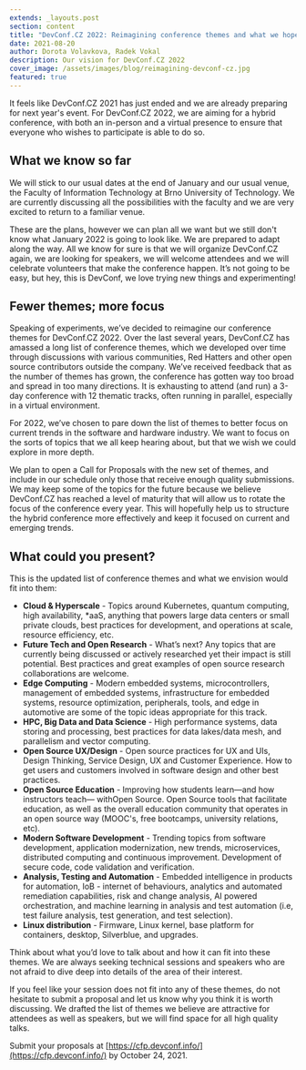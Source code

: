 ```yaml
---
extends: _layouts.post
section: content
title: "DevConf.CZ 2022: Reimagining conference themes and what we hope for"
date: 2021-08-20
author: Dorota Volavkova, Radek Vokal
description: Our vision for DevConf.CZ 2022
cover_image: /assets/images/blog/reimagining-devconf-cz.jpg
featured: true
---
```


It feels like DevConf.CZ 2021 has just ended and we are already preparing for next year's event. For DevConf.CZ 2022, we are aiming for a&nbsp;hybrid conference, with both an in-person and a&nbsp;virtual presence to ensure that everyone who wishes to participate is able to do so.

## What we know so far

We will stick to our usual dates at the end of January and our usual venue, the Faculty of Information Technology at Brno University of Technology. We are currently discussing all the possibilities with the faculty and we are very excited to return to a&nbsp;familiar venue.

These are the plans, however we can plan all we want but we still don't know what January 2022 is going to look like. We are prepared to adapt along the way. All we know for sure is that we will organize DevConf.CZ again, we are looking for speakers, we will welcome attendees and we will celebrate volunteers that make the conference happen. It’s not going to be easy, but hey, this is DevConf, we love trying new things and experimenting!

## Fewer themes; more focus

Speaking of experiments, we’ve decided to reimagine our conference themes for DevConf.CZ 2022. Over the last several years, DevConf.CZ has amassed a&nbsp;long list of conference themes, which we developed over time through discussions with various communities, Red Hatters and other open source contributors outside the company. We’ve received feedback that as the number of themes has grown, the conference has gotten way too broad and spread in too many directions. It is exhausting to attend (and run) a&nbsp;3-day conference with 12 thematic tracks, often running in parallel, especially in a&nbsp;virtual environment.

For 2022, we’ve chosen to pare down the list of themes to better focus on current trends in the software and hardware industry. We want to focus on the sorts of topics that we all keep hearing about, but that we wish we could explore in more depth.

We plan to open a&nbsp;Call for Proposals with the new set of themes, and include in our schedule only those that receive enough quality submissions. We may keep some of the topics for the future because we believe DevConf.CZ has reached a&nbsp;level of maturity that will allow us to rotate the focus of the conference every year. This will hopefully help us to structure the hybrid conference more effectively and keep it focused on current and emerging trends.

## What could you present?

This is the updated list of conference themes and what we envision would fit into them:
- **Cloud & Hyperscale** - Topics around Kubernetes, quantum computing, high availability, *aaS, anything that powers large data centers or small private clouds, best practices for development, and operations at scale, resource efficiency, etc.
- **Future Tech and Open Research** - What’s next? Any topics that are currently being discussed or actively researched yet their impact is still potential. Best practices and great examples of open source research collaborations are welcome.
- **Edge Computing** - Modern embedded systems, microcontrollers, management of embedded systems, infrastructure for embedded systems, resource optimization, peripherals, tools, and edge in automotive are some of the topic ideas appropriate for this track.
- **HPC, Big Data and Data Science** - High performance systems, data storing and processing, best practices for data lakes/data mesh, and parallelism and vector computing.
- **Open Source UX/Design** - Open source practices for UX and UIs, Design Thinking, Service Design, UX and Customer Experience. How to get users and customers involved in software design and other best practices.
- **Open Source Education** - Improving how students learn—and how instructors teach— withOpen Source. Open Source tools that facilitate education, as well as the overall education community that operates in an open source way (MOOC's, free bootcamps, university relations, etc).
- **Modern Software Development** - Trending topics from software development, application modernization, new trends, microservices, distributed computing and continuous improvement. Development of secure code, code validation and verification.
- **Analysis, Testing and Automation** - Embedded intelligence in products for automation, IoB - internet of behaviours, analytics and automated remediation capabilities, risk and change analysis, AI powered orchestration, and machine learning in analysis and test automation (i.e, test failure analysis, test generation, and test selection).
- **Linux distribution** - Firmware, Linux kernel, base platform for containers, desktop, Silverblue, and upgrades.

Think about what you’d love to talk about and how it can fit into these themes. We are always seeking technical sessions and speakers who are not afraid to dive deep into details of the area of their interest.

If you feel like your session does not fit into any of these themes, do not hesitate to submit a&nbsp;proposal and let us know why you think it is worth discussing. We drafted the list of themes we believe are attractive for attendees as well as speakers, but we will find space for all high quality talks.

Submit your proposals at [https://cfp.devconf.info/](https://cfp.devconf.info/) by October 24, 2021.
